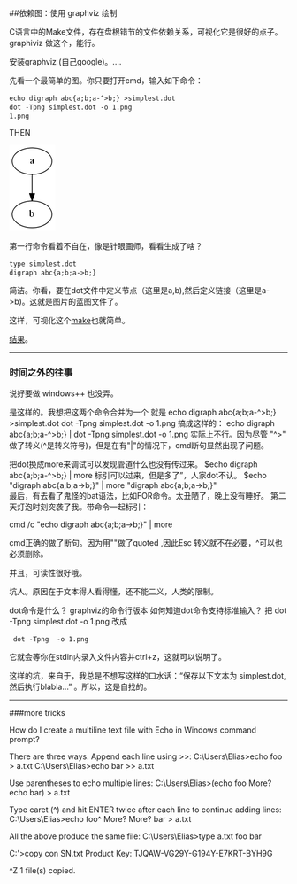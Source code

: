 ##依赖图：使用 graphviz 绘制

C语言中的Make文件，存在盘根错节的文件依赖关系，可视化它是很好的点子。 graphiviz 做这个，能行。

安装graphviz (自己google)。....

先看一个最简单的图。你只要打开cmd，输入如下命令：

	echo digraph abc{a;b;a-^>b;} >simplest.dot
	dot -Tpng simplest.dot -o 1.png
	1.png

THEN

![结果](1.png)

第一行命令看着不自在，像是针眼画师，看看生成了啥？

	type simplest.dot
	digraph abc{a;b;a->b;}

简洁。你看，要在dot文件中定义节点（这里是a,b),然后定义链接（这里是a->b)。这就是图片的蓝图文件了。

这样，可视化这个[make](GnuMakefile)也就简单。

[结果](deps.dot)。


-------------------

### 时间之外的往事

说好要做 windows++ 也没弄。

是这样的。我想把这两个命令合并为一个
就是
  echo digraph abc{a;b;a-^>b;} >simplest.dot
  dot -Tpng simplest.dot -o 1.png
搞成这样的：
  echo digraph abc{a;b;a-^>b;} |  dot -Tpng simplest.dot -o 1.png
实际上不行。因为尽管 "^>" 做了转义(^是转义符号)，但是在有"|"的情况下，cmd断句显然出现了问题。

把dot换成more来调试可以发现管道什么也没有传过来。
  $echo digraph abc{a;b;a-^>b;} |  more
标引可以过来，但是多了”，人家dot不认。
   $echo "digraph abc{a;b;a->b;}" |  more
   "digraph abc{a;b;a->b;}"   
最后，有去看了鬼怪的bat语法，比如FOR命令。太丑陋了，晚上没有睡好。
第二天灯泡时刻突袭了我。带命令一起标引：

  cmd /c "echo digraph abc{a;b;a->b;}" |  more

cmd正确的做了断句。因为用""做了quoted ,因此Esc 转义就不在必要，^可以也必须删除。

并且，可读性很好哦。

坑人。原因在于文本得人看得懂，还不能二义，人类的限制。


dot命令是什么？
     graphviz的命令行版本
如何知道dot命令支持标准输入？
把
     dot -Tpng simplest.dot -o 1.png
改成

     dot -Tpng  -o 1.png
它就会等你在stdin内录入文件内容并ctrl+z，这就可以说明了。



这样的坑，来自于，我总是不想写这样的口水话：“保存以下文本为 simplest.dot,然后执行blabla...” 。所以，这是自找的。

-----

###more tricks 

How do I create a multiline text file with Echo in Windows command prompt?

There are three ways.
Append each line using >>:
C:\Users\Elias>echo foo > a.txt
C:\Users\Elias>echo bar >> a.txt

Use parentheses to echo multiple lines:
C:\Users\Elias>(echo foo
More? echo bar) > a.txt

Type caret (^) and hit ENTER twice after each line to continue adding lines:
C:\Users\Elias>echo foo^
More?
More? bar > a.txt

All the above produce the same file:
C:\Users\Elias>type a.txt
foo
bar

C:'>copy con SN.txt
Product Key: TJQAW-VG29Y-G194Y-E7KRT-BYH9G

^Z
 1 file(s) copied.

